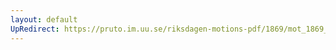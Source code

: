 ```yaml
---
layout: default
UpRedirect: https://pruto.im.uu.se/riksdagen-motions-pdf/1869/mot_1869__ak__147/mot_1869__ak__147-013.pdf
---
```

